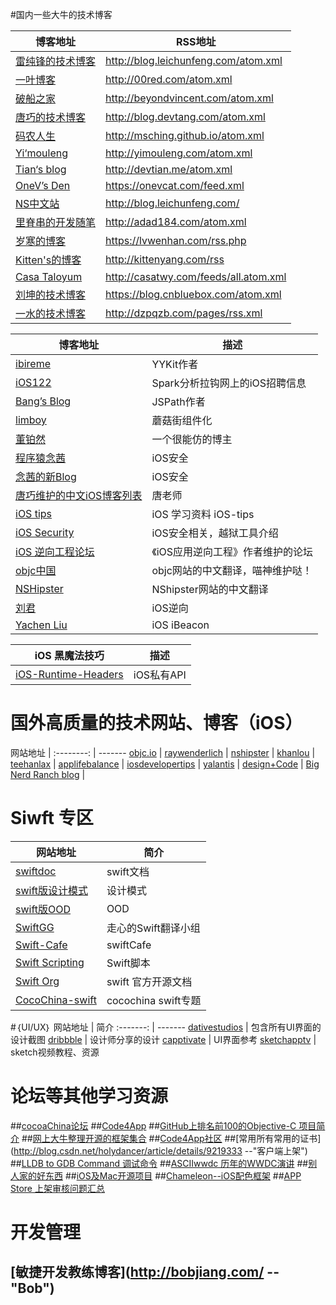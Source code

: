 #国内一些大牛的技术博客

博客地址 | RSS地址
-------- | ---------
[雷纯锋的技术博客](http://blog.leichunfeng.com/ ) | <http://blog.leichunfeng.com/atom.xml> | ddd
[一叶博客](http://00red.com  "--Swift") | <http://00red.com/atom.xml>
[破船之家](http://beyondvincent.com/) | <http://beyondvincent.com/atom.xml>
[唐巧的技术博客](http://blog.devtang.com/ "iOS") | <http://blog.devtang.com/atom.xml>
[码农人生](http://msching.github.io/  "--iOS音频播放") | <http://msching.github.io/atom.xml>
[Yi‘mouleng](http://yimouleng.com/tag/ios/ "--iOS 动画") | <http://yimouleng.com/atom.xml>
[Tian‘s blog](http://devtian.me/) | <http://devtian.me/atom.xml>
[OneV’s Den](http://onevcat.com/ "--喵神") | <https://onevcat.com/feed.xml>
[NS中文站](http://nshipster.cn/) | <http://blog.leichunfeng.com/>
[里脊串的开发随笔](http://adad184.com/ "--iOS 界面布局") | <http://adad184.com/atom.xml>
[岁寒的博客](http://lvwenhan.com/sort/ios "-- iOS Auto Layout") | <https://lvwenhan.com/rss.php>
[Kitten's的博客](http://kittenyang.com/#blog "-- iOS同龄人") | <http://kittenyang.com/rss>
[Casa Taloyum](http://casatwy.com/iosying-yong-jia-gou-tan-kai-pian.html "--iOS应用架构篇") | <http://casatwy.com/feeds/all.atom.xml>
[刘坤的技术博客](http://blog.cnbluebox.com/ "--") | <https://blog.cnbluebox.com/atom.xml>
[一水的技术博客](http://dzpqzb.com/index.html) | <http://dzpqzb.com/pages/rss.xml>

博客地址 | 描述
-------- | -------
[ibireme](http://blog.ibireme.com/) | YYKit作者
[iOS122](http://www.ios122.com/) | Spark分析拉钩网上的iOS招聘信息
[Bang’s Blog](http://blog.cnbang.net/  "--JSPath") | JSPath作者
[limboy](http://limboy.me/) | 蘑菇街组件化
[董铂然](http://www.cnblogs.com/dsxniubility/ "") | 一个很能仿的博主
[程序猿念茜](http://blog.csdn.net/yiyaaixuexi/article/list/1  "iOS安全相关") | iOS安全
[念茜的新Blog](http://nianxi.net/  "－－念茜的新Blog") | iOS安全
[唐巧维护的中文iOS博客列表](https://github.com/tangqiaoboy/iOSBlogCN) | 唐老师
[iOS tips](https://github.com/Aufree/trip-to-iOS) |  iOS 学习资料 iOS-tips
[iOS Security](http://security.ios-wiki.com/) | iOS安全相关，越狱工具介绍
[iOS 逆向工程论坛](http://bbs.iosre.com/) | 《iOS应用逆向工程》作者维护的论坛
[objc中国](https://www.objccn.io/) | objc网站的中文翻译，喵神维护哒！
[NSHipster](http://nshipster.cn/) | NShipster网站的中文翻译
[刘君](http://blog.imjun.net/) | iOS逆向
[Yachen Liu](http://yach.me/) | iOS iBeacon

iOS 黑魔法技巧 | 描述
--------- | ---------
[iOS-Runtime-Headers](https://github.com/nst/iOS-Runtime-Headers) | iOS私有API

# 国外高质量的技术网站、博客（iOS）
网站地址 | 
:--------: | -------
[objc.io](http://objc.io) | 
[raywenderlich](http://www.raywenderlich.com/category/ios) |
[nshipster](http://nshipster.com/) | 
[khanlou](http://khanlou.com/) | 
[teehanlax](http://www.teehanlax.com/blog/) | 
[applifebalance](http://applifebalance.com/blog/) | 
[iosdevelopertips](http://iosdevelopertips.com/) |
[yalantis](https://yalantis.com/blog/) |
[design+Code](https://designcode.io/) |
[Big Nerd Ranch blog](https://www.bignerdranch.com/blog/) |

# Siwft 专区
网站地址 | 简介
-------- | -------
[swiftdoc](http://swiftdoc.org/) | swift文档
[swift版设计模式](https://github.com/ochococo/Design-Patterns-In-Swift) | 设计模式
[swift版OOD](https://github.com/ochococo/OOD-Principles-In-Swift) | OOD
[SwiftGG](http://swift.gg/) | 走心的Swift翻译小组
[Swift-Cafe](http://www.swiftcafe.io/) | swiftCafe
[Swift Scripting](http://swift-lang.org/main/) | Swift脚本
[Swift Org](https://swift.org/) | swift 官方开源文档
[CocoChina-swift](http://www.cocoachina.com/special/swift/) | cocochina swift专题

#｛UI/UX｝
 网站地址 | 简介 
:-------: | -------
[dativestudios](http://dativestudios.com/) | 包含所有UI界面的设计截图
[dribbble](https://dribbble.com/) | 设计师分享的设计
[capptivate](http://capptivate.co/) | UI界面参考
[sketchapptv](http://sketchapp.tv/) | sketch视频教程、资源


# 论坛等其他学习资源
##[cocoaChina论坛](http://www.cocoachina.com/ios/)
##[Code4App](http://code4app.com/)
##[GitHub上排名前100的Objective-C 项目简介](https://github.com/trending?l=objective-c&since=monthly)
##[网上大牛整理开源的框架集合](http://github.ibireme.com/github/list/ios/#)
##[Code4App社区](http://code4app.com/)
##[常用所有常用的证书](http://blog.csdn.net/holydancer/article/details/9219333 --"客户端上架")
##[LLDB to GDB Command 调试命令](http://lldb.llvm.org/lldb-gdb.html)
##[ASCIIwwdc  历年的WWDC演讲](http://asciiwwdc.com/)
##[别人家的好东西](https://github.com/Tim9Liu9/TimLiu-iOS)
##[iOS及Mac开源项目](http://www.code123.cc/1776.html)
##[Chameleon--iOS配色框架](https://github.com/ViccAlexander/Chameleon)
##[APP Store 上架审核问题汇总](https://github.com/wg689/Solve-App-Store-Review-Problem)

# 开发管理
## [敏捷开发教练博客](http://bobjiang.com/ -- "Bob")
